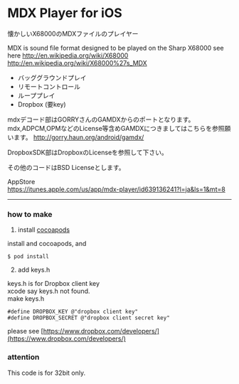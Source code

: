 # MDX Player for iOS

懐かしいX68000のMDXファイルのプレイヤー

MDX is sound file format designed to be played on the Sharp X68000
see here
http://en.wikipedia.org/wiki/X68000
http://en.wikipedia.org/wiki/X68000%27s_MDX

* バッググラウンドプレイ
* リモートコントロール
* ループプレイ
* Dropbox (要key)

mdxデコード部はGORRYさんのGAMDXからのポートとなります。
mdx,ADPCM,OPMなどのLicense等含めGAMDXにつきましてはこちらを参照願います。
http://gorry.haun.org/android/gamdx/

DropboxSDK部はDropboxのLicenseを参照して下さい。

その他のコードはBSD Licenseとします。

AppStore  
[https://itunes.apple.com/us/app/mdx-player/id639136241?l=ja&ls=1&mt=8
](https://itunes.apple.com/us/app/mdx-player/id639136241?l=ja&ls=1&mt=8)

---

### how to make

1. install [cocoapods](http://cocoapods.org/)

install and cocoapods, and

	$ pod install

2. add keys.h

keys.h is for Dropbox client key  
xcode say keys.h not found.  
make keys.h

	#define DROPBOX_KEY	@"dropbox client key"
 	#define DROPBOX_SECRET @"dropbox client secret key"

please see [https://www.dropbox.com/developers/](https://www.dropbox.com/developers/)


### attention

This code is for 32bit only.
